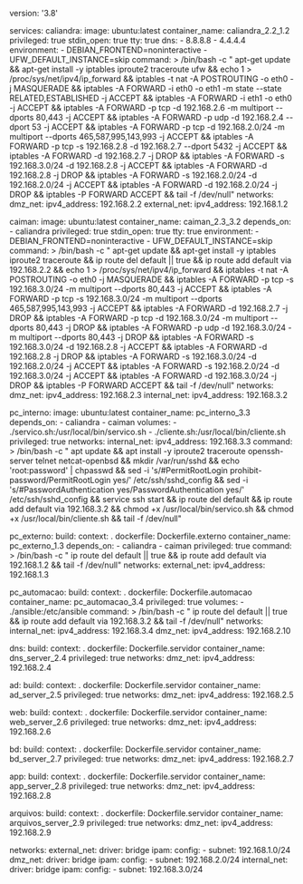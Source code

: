 version: '3.8'

services:
  caliandra:
    image: ubuntu:latest
    container_name: caliandra_2.2_1.2
    privileged: true
    stdin_open: true
    tty: true
    dns:
      - 8.8.8.8
      - 4.4.4.4
    environment:
      - DEBIAN_FRONTEND=noninteractive
      - UFW_DEFAULT_INSTANCE=skip
    command: >
      /bin/bash -c "
      apt-get update && apt-get install -y iptables iproute2 traceroute ufw &&
      echo 1 > /proc/sys/net/ipv4/ip_forward &&
      iptables -t nat -A POSTROUTING -o eth0 -j MASQUERADE &&
      iptables -A FORWARD -i eth0 -o eth1 -m state --state RELATED,ESTABLISHED -j ACCEPT &&
      iptables -A FORWARD -i eth1 -o eth0 -j ACCEPT &&
      iptables -A FORWARD -p tcp -d 192.168.2.6 -m multiport --dports 80,443 -j ACCEPT &&
      iptables -A FORWARD -p udp -d 192.168.2.4 --dport 53 -j ACCEPT &&
      iptables -A FORWARD -p tcp -d 192.168.2.0/24 -m multiport --dports 465,587,995,143,993 -j ACCEPT &&
      iptables -A FORWARD -p tcp -s 192.168.2.8 -d 192.168.2.7 --dport 5432 -j ACCEPT &&
      iptables -A FORWARD -d 192.168.2.7 -j DROP &&
      iptables -A FORWARD -s 192.168.3.0/24 -d 192.168.2.8 -j ACCEPT && 
      iptables -A FORWARD -d 192.168.2.8 -j DROP &&
      iptables -A FORWARD -s 192.168.2.0/24 -d 192.168.2.0/24 -j ACCEPT &&
      iptables -A FORWARD -d 192.168.2.0/24 -j DROP &&
      iptables -P FORWARD ACCEPT &&
      tail -f /dev/null"
    networks:
      dmz_net:
        ipv4_address: 192.168.2.2
      external_net:
        ipv4_address: 192.168.1.2

  caiman:
    image: ubuntu:latest
    container_name: caiman_2.3_3.2
    depends_on:
      - caliandra
    privileged: true
    stdin_open: true
    tty: true
    environment:
      - DEBIAN_FRONTEND=noninteractive
      - UFW_DEFAULT_INSTANCE=skip
    command: >
      /bin/bash -c "
      apt-get update && apt-get install -y iptables iproute2 traceroute &&
      ip route del default || true &&
      ip route add default via 192.168.2.2 &&
      echo 1 > /proc/sys/net/ipv4/ip_forward &&
      iptables -t nat -A POSTROUTING -o eth0 -j MASQUERADE &&
      iptables -A FORWARD -p tcp -s 192.168.3.0/24 -m multiport --dports 80,443 -j ACCEPT &&
      iptables -A FORWARD -p tcp -s 192.168.3.0/24 -m multiport --dports 465,587,995,143,993 -j ACCEPT &&
      iptables -A FORWARD -d 192.168.2.7 -j DROP &&
      iptables -A FORWARD -p tcp -d 192.168.3.0/24 -m multiport --dports 80,443 -j DROP &&
      iptables -A FORWARD -p udp -d 192.168.3.0/24 -m multiport --dports 80,443 -j DROP &&
      iptables -A FORWARD -s 192.168.3.0/24 -d 192.168.2.8 -j ACCEPT &&
      iptables -A FORWARD -d 192.168.2.8 -j DROP &&
      iptables -A FORWARD -s 192.168.3.0/24 -d 192.168.2.0/24 -j ACCEPT &&
      iptables -A FORWARD -s 192.168.2.0/24 -d 192.168.3.0/24 -j ACCEPT &&
      iptables -A FORWARD -d 192.168.3.0/24 -j DROP &&
      iptables -P FORWARD ACCEPT &&
      tail -f /dev/null"
    networks:
      dmz_net:
        ipv4_address: 192.168.2.3
      internal_net:
        ipv4_address: 192.168.3.2

  pc_interno:
    image: ubuntu:latest
    container_name: pc_interno_3.3
    depends_on:
      - caliandra
      - caiman
    volumes:
      - ./servico.sh:/usr/local/bin/servico.sh
      - ./cliente.sh:/usr/local/bin/cliente.sh
    privileged: true
    networks:
      internal_net:
        ipv4_address: 192.168.3.3
    command: >
      /bin/bash -c "
      apt update &&
      apt install -y iproute2 traceroute openssh-server telnet netcat-openbsd &&
      mkdir /var/run/sshd &&
      echo 'root:password' | chpasswd &&
      sed -i 's/#PermitRootLogin prohibit-password/PermitRootLogin yes/' /etc/ssh/sshd_config &&
      sed -i 's/#PasswordAuthentication yes/PasswordAuthentication yes/' /etc/ssh/sshd_config &&
      service ssh start &&
      ip route del default && 
      ip route add default via 192.168.3.2 &&
      chmod +x /usr/local/bin/servico.sh &&
      chmod +x /usr/local/bin/cliente.sh &&
      tail -f /dev/null"

  pc_externo:
    build:
      context: .
      dockerfile: Dockerfile.externo
    container_name: pc_externo_1.3
    depends_on:
      - caliandra
      - caiman
    privileged: true
    command: > 
      /bin/bash -c " 
      ip route del default || true && 
      ip route add default via 192.168.1.2 && 
      tail -f /dev/null"
    networks:
      external_net:
        ipv4_address: 192.168.1.3

  pc_automacao:
    build:
      context: .
      dockerfile: Dockerfile.automacao
    container_name: pc_automacao_3.4
    privileged: true
    volumes:
      - ./ansible:/etc/ansible
    command: >
      /bin/bash -c "
      ip route del default || true &&
      ip route add default via 192.168.3.2 &&
      tail -f /dev/null"
    networks:
      internal_net:
        ipv4_address: 192.168.3.4
      dmz_net:
        ipv4_address: 192.168.2.10

  dns:
    build:
      context: .
      dockerfile: Dockerfile.servidor
    container_name: dns_server_2.4
    privileged: true
    networks:
      dmz_net:
        ipv4_address: 192.168.2.4

  ad:
    build:
      context: .
      dockerfile: Dockerfile.servidor
    container_name: ad_server_2.5
    privileged: true
    networks:
      dmz_net:
        ipv4_address: 192.168.2.5

  web:
    build:
      context: .
      dockerfile: Dockerfile.servidor
    container_name: web_server_2.6
    privileged: true
    networks:
      dmz_net:
        ipv4_address: 192.168.2.6

  bd:
    build:
      context: .
      dockerfile: Dockerfile.servidor
    container_name: bd_server_2.7
    privileged: true
    networks:
      dmz_net:
        ipv4_address: 192.168.2.7

  app:
    build:
      context: .
      dockerfile: Dockerfile.servidor
    container_name: app_server_2.8
    privileged: true
    networks:
      dmz_net:
        ipv4_address: 192.168.2.8

  arquivos:
    build:
      context: .
      dockerfile: Dockerfile.servidor
    container_name: arquivos_server_2.9
    privileged: true
    networks:
      dmz_net:
        ipv4_address: 192.168.2.9

networks:
  external_net:
    driver: bridge
    ipam:
      config:
        - subnet: 192.168.1.0/24
  dmz_net:
    driver: bridge
    ipam:
      config:
        - subnet: 192.168.2.0/24
  internal_net:
    driver: bridge
    ipam:
      config:
        - subnet: 192.168.3.0/24
